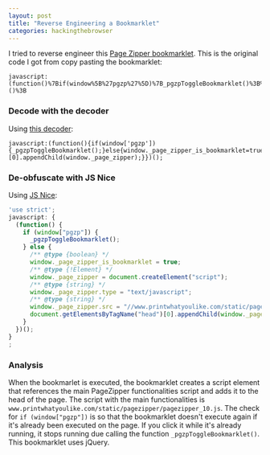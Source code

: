 ```yaml
---
layout: post
title: "Reverse Engineering a Bookmarklet"
categories: hackingthebrowser
---
```

I tried to reverse engineer this [Page Zipper bookmarklet](http://www.printwhatyoulike.com/pagezipper). This is the original code I got from copy pasting the bookmarklet:
```
javascript:(function()%7Bif(window%5B%27pgzp%27%5D)%7B_pgzpToggleBookmarklet()%3B%7Delse%7Bwindow._page_zipper_is_bookmarklet%3Dtrue%3Bwindow._page_zipper%3Ddocument.createElement(%27script%27)%3Bwindow._page_zipper.type%3D%27text/javascript%27%3Bwindow._page_zipper.src%3D%27//www.printwhatyoulike.com/static/pagezipper/pagezipper_10.js%27%3Bdocument.getElementsByTagName(%27head%27)%5B0%5D.appendChild(window._page_zipper)%3B%7D%7D)()%3B
```

### Decode with the decoder ###
Using [this decoder](https://meyerweb.com/eric/tools/dencoder/):
```
javascript:(function(){if(window['pgzp']){_pgzpToggleBookmarklet();}else{window._page_zipper_is_bookmarklet=true;window._page_zipper=document.createElement('script');window._page_zipper.type='text/javascript';window._page_zipper.src='//www.printwhatyoulike.com/static/pagezipper/pagezipper_10.js';document.getElementsByTagName('head')[0].appendChild(window._page_zipper);}})();
```

### De-obfuscate with JS Nice ###
Using [JS Nice](http://jsnice.org/):
``` javascript
'use strict';
javascript: {
  (function() {
    if (window["pgzp"]) {
      _pgzpToggleBookmarklet();
    } else {
      /** @type {boolean} */
      window._page_zipper_is_bookmarklet = true;
      /** @type {!Element} */
      window._page_zipper = document.createElement("script");
      /** @type {string} */
      window._page_zipper.type = "text/javascript";
      /** @type {string} */
      window._page_zipper.src = "//www.printwhatyoulike.com/static/pagezipper/pagezipper_10.js";
      document.getElementsByTagName("head")[0].appendChild(window._page_zipper);
    }
  })();
}
;
```

### Analysis ###
When the bookmarlet is executed, the bookmarklet creates a script element that references the main PageZipper functionalities script and adds it to the head of the page. The script with the main functionalities is `www.printwhatyoulike.com/static/pagezipper/pagezipper_10.js`. 
The check for `if (window["pgzp"])` is so that the bookmarklet doesn't execute again if it's already been executed on the page. If you click it while it's already running, it stops running due calling the function `_pgzpToggleBookmarklet()`.
This bookmarklet uses jQuery.

